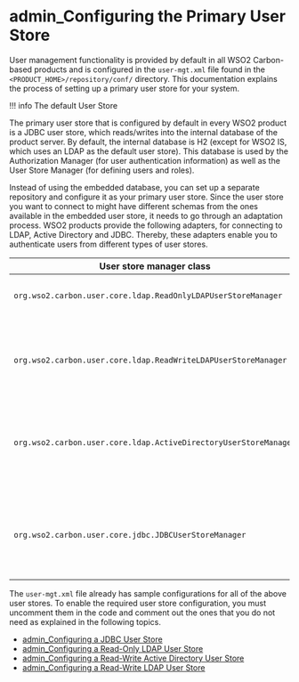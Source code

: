 # admin\_Configuring the Primary User Store

User management functionality is provided by default in all WSO2 Carbon-based products and is configured in the `user-mgt.xml` file found in the `<PRODUCT_HOME>/repository/conf/` directory. This documentation explains the process of setting up a primary user store for your system.

!!! info
The default User Store

The primary user store that is configured by default in every WSO2 product is a JDBC user store, which reads/writes into the internal database of the product server. By default, the internal database is H2 (except for WSO2 IS, which uses an LDAP as the default user store). This database is used by the Authorization Manager (for user authentication information) as well as the User Store Manager (for defining users and roles).


Instead of using the embedded database, you can set up a separate repository and configure it as your primary user store. Since the user store you want to connect to might have different schemas from the ones available in the embedded user store, it needs to go through an adaptation process. WSO2 products provide the following adapters, for connecting to LDAP, Active Directory and JDBC. Thereby, these adapters enable you to authenticate users from different types of user stores.

<table>
<colgroup>
<col width="50%" />
<col width="50%" />
</colgroup>
<thead>
<tr class="header">
<th>User store manager class</th>
<th>Description</th>
</tr>
</thead>
<tbody>
<tr class="odd">
<td><pre><code>org.wso2.carbon.user.core.ldap.ReadOnlyLDAPUserStoreManager</code></pre></td>
<td><p>Use <code>              ReadOnlyLDAPUserStoreManager             </code> to do read-only operations for external LDAP user stores.</p></td>
</tr>
<tr class="even">
<td><code>             org.wso2.carbon.user.core.ldap.ReadWriteLDAPUserStoreManager            </code></td>
<td><p>Use <code>              ReadWriteLDAPUserStoreManager             </code> for external LDAP user stores to do both read and write operations. This is the user store configuration which is uncommented in the code in the <code>              user-mgt.xml             </code> file for WSO2 Identity Server.</p></td>
</tr>
<tr class="odd">
<td><pre><code>org.wso2.carbon.user.core.ldap.ActiveDirectoryUserStoreManager</code></pre></td>
<td><p>Use <code>              ActiveDirectoryUserStoreManager             </code> to configure an Active Directory Domain Service (AD DS) or Active Directory Lightweight Directory Service (AD LDS). This can be used <strong>only</strong> for read/write operations. If you need to use AD as read-only, you must use <code>              org.wso2.carbon.user.core.ldap.ReadOnlyLDAPUserStoreManager             </code> .</p></td>
</tr>
<tr class="even">
<td><pre><code>org.wso2.carbon.user.core.jdbc.JDBCUserStoreManager</code></pre></td>
<td><p>Use <code>              JDBCUserStoreManager             </code> for both internal and external JDBC user stores. This is the user store configuration which is uncommented in the code in the <code>              user-mgt.xml             </code> file for all WSO2 products, except WSO2 Identity Server (which uses the <code>              ReadWriteLDAPUserStoreManager             </code> ).</p></td>
</tr>
</tbody>
</table>

The `user-mgt.xml` file already has sample configurations for all of the above user stores. To enable the required user store configuration, you must uncomment them in the code and comment out the ones that you do not need as explained in the following topics.

-   [admin\_Configuring a JDBC User Store](_admin_Configuring_a_JDBC_User_Store_)
-   [admin\_Configuring a Read-Only LDAP User Store](_admin_Configuring_a_Read-Only_LDAP_User_Store_)
-   [admin\_Configuring a Read-Write Active Directory User Store](_admin_Configuring_a_Read-Write_Active_Directory_User_Store_)
-   [admin\_Configuring a Read-Write LDAP User Store](_admin_Configuring_a_Read-Write_LDAP_User_Store_)

